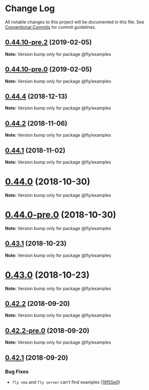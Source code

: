 # Change Log

All notable changes to this project will be documented in this file.
See [Conventional Commits](https://conventionalcommits.org) for commit guidelines.

## [0.44.10-pre.2](https://github.com/superfly/fly/compare/v0.44.10-pre.1...v0.44.10-pre.2) (2019-02-05)

**Note:** Version bump only for package @fly/examples





## [0.44.10-pre.0](https://github.com/superfly/fly/compare/v0.44.9...v0.44.10-pre.0) (2019-02-05)

**Note:** Version bump only for package @fly/examples





## [0.44.4](https://github.com/superfly/fly/compare/v0.44.3...v0.44.4) (2018-12-13)

**Note:** Version bump only for package @fly/examples





<a name="0.44.2"></a>
## [0.44.2](https://github.com/superfly/fly/compare/v0.44.1...v0.44.2) (2018-11-06)

**Note:** Version bump only for package @fly/examples





<a name="0.44.1"></a>
## [0.44.1](https://github.com/superfly/fly/compare/v0.44.0...v0.44.1) (2018-11-02)

**Note:** Version bump only for package @fly/examples





<a name="0.44.0"></a>
# [0.44.0](https://github.com/superfly/fly/compare/v0.43.1...v0.44.0) (2018-10-30)

**Note:** Version bump only for package @fly/examples





<a name="0.44.0-pre.0"></a>
# [0.44.0-pre.0](https://github.com/superfly/fly/compare/v0.43.1...v0.44.0-pre.0) (2018-10-30)

**Note:** Version bump only for package @fly/examples





<a name="0.43.1"></a>
## [0.43.1](https://github.com/superfly/fly/compare/v0.43.0...v0.43.1) (2018-10-23)

**Note:** Version bump only for package @fly/examples





<a name="0.43.0"></a>
# [0.43.0](https://github.com/superfly/fly/compare/v0.42.2...v0.43.0) (2018-10-23)

**Note:** Version bump only for package @fly/examples





<a name="0.42.2"></a>
## [0.42.2](https://github.com/superfly/fly/compare/v0.42.2-pre.0...v0.42.2) (2018-09-20)

**Note:** Version bump only for package @fly/examples





<a name="0.42.2-pre.0"></a>
## [0.42.2-pre.0](https://github.com/superfly/fly/compare/v0.42.1...v0.42.2-pre.0) (2018-09-20)

**Note:** Version bump only for package @fly/examples





<a name="0.42.1"></a>
## [0.42.1](https://github.com/superfly/fly/compare/v0.42.0...v0.42.1) (2018-09-20)


### Bug Fixes

* `fly new` and `fly server` can't find examples ([19f55e0](https://github.com/superfly/fly/commit/19f55e0))
